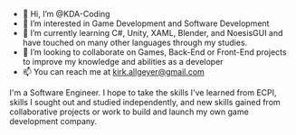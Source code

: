 - 👋 Hi, I’m @KDA-Coding
- 👀 I’m interested in Game Development and Software Development
- 🌱 I’m currently learning C#, Unity, XAML, Blender, and NoesisGUI and have touched on many other languages through my studies.
- 💞️ I’m looking to collaborate on Games, Back-End or Front-End projects to improve my knowledge and abilities as a developer
- 📫 You can reach me at kirk.allgeyer@gmail.com

I'm a Software Engineer. I hope to take the skills I've learned from ECPI, skills I sought out and studied independently, and new skills gained from collaborative projects or work to build and launch my own game development company.
